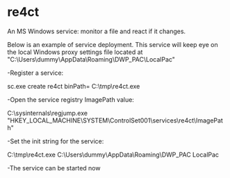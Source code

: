 re4ct
=====

An MS Windows service: monitor a file and react if it changes.

Below is an example of service deployment. This service will keep eye on the local Windows proxy settings file located at "C:\Users\dummy\AppData\Roaming\DWP_PAC\LocalPac"

-Register a service:

sc.exe create re4ct binPath= C:\tmp\re4ct.exe

-Open the service registry ImagePath value:

C:\sysinternals\regjump.exe  "HKEY_LOCAL_MACHINE\SYSTEM\ControlSet001\services\re4ct\ImagePath"

-Set the init string for the service:

C:\tmp\re4ct.exe C:\Users\dummy\AppData\Roaming\DWP_PAC LocalPac

-The service can be started now
